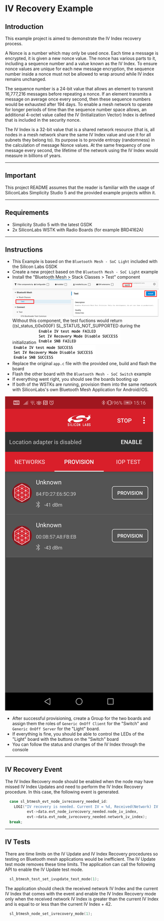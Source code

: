 # IV Recovery Example

## Introduction

This example project is aimed to demonstrate the IV Index recovery process.

A Nonce is a number which may only be used once. Each time a message is encrypted, it is given a new nonce value. The nonce has
various parts to it, including a sequence number and a value known as the IV Index. To ensure nonce values are unique for each new
message encryption, the sequence number inside a nonce must not be allowed to wrap around while IV index remains unchanged.

The sequence number is a 24-bit value that allows an element to transmit 16,777,216 messages before repeating a nonce. If an element transmits a message on average once every second, then these sequence numbers would be exhausted after 194 days. To enable a mesh network to operate for longer periods of time than the sequence number space allows, an additional 4-octet value called the
IV (Initialization Vector) Index is defined that is included in the security nonce.

The IV Index is a 32-bit value that is a shared network resource (that is, all nodes in a mesh network share the same IV Index value and
use it for all subnets they belong to). Its purpose is to provide entropy (randomness) in the calculation of message Nonce values. At the
same frequency of one message every second, the lifetime of the network using the IV Index would measure in billions of years.

---

## Important

This project README assumes that the reader is familiar with the usage of SiliconLabs Simplicity Studio 5 and the provided example projects within it.

---

## Requirements

  - Simplicity Studio 5 with the latest GSDK
  - 2x SiliconLabs WSTK with Radio Boards (for example BRD4162A)

---

## Instructions

  - This Example is based on the ```Bluetooth Mesh - SoC Light``` included with the Silicon Labs GSDK
  - Create a new project based on the ```Bluetooth Mesh - SoC Light``` example
  - Install the "Bluetooth Mesh > Stack Classes > Test" component
  ![bluetooth_mesh_test_component](images/bluetooth_mesh_test_component.png)
  Without this component, the test fuctions would return ((sl_status_t)0x000F) SL_STATUS_NOT_SUPPORTED during the initialization
  ![bluetooth_mesh_test_missing](images/bluetooth_mesh_test_missing.png)
  ![bluetooth_mesh_test_installed](images/bluetooth_mesh_test_installed.png)
  - Replace the original ```app.c``` file with the provided one, build and flash the board
  - Flash the other board with the ```Bluetooth Mesh - SoC Switch``` example
  - If everything went right, you should see the boards booting up 
  - If both of the WSTKs are running, provision them into the same network with SiliconLabs's own Bluetooth Mesh Application for Android/iOS.

  ![bluetooth_mesh_provision](images/bluetooth_mesh_provision.jpg)

  - After successful provisioning, create a Group for the two boards and assign them the roles of ```Generic OnOff Client``` for the "Switch" and ```Generic OnOff Server``` for the "Light" board.
  - If everything is fine, you should be able to control the LEDs of the "Light" board with the buttons on the "Switch" board
  - You can follow the status and changes of the IV Index through the console

---

## IV Recovery Event

The IV Index Recovery mode should be enabled when the node may have missed IV Index Updates and need to perform the IV Index
Recovery procedure. In this case, the following event is generated.

```c
  case sl_btmesh_evt_node_ivrecovery_needed_id:
    LOGI("IV recovery is needed. Current IV = %d, Received(Network) IV = %d\r\n",
          evt->data.evt_node_ivrecovery_needed.node_iv_index,
          evt->data.evt_node_ivrecovery_needed.network_iv_index);
  break;
```

---

## IV Tests

There are time limits on the IV Update and IV Index Recovery procedures so testing on Bluetooth mesh applications would be inefficient. The IV Update test mode removes these time limits. The application can call the following API to enable the IV Update test mode.

```c
  sl_btmesh_test_set_ivupdate_test_mode(1);
```

The application should check the received network IV Index and the
current IV Index that comes with the event and enable the IV Index Recovery mode only when the received network IV Index is greater
than the current IV Index and is equal to or less than the current IV Index + 42.

```c
  sl_btmesh_node_set_ivrecovery_mode(1);
```